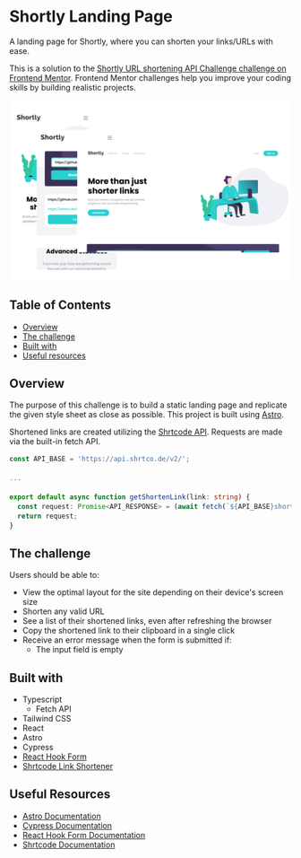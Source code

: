 # Shortly Landing Page

A landing page for Shortly, where you can shorten your links/URLs with ease.

This is a solution to the [Shortly URL shortening API Challenge challenge on Frontend Mentor](https://www.frontendmentor.io/challenges/url-shortening-api-landing-page-2ce3ob-G). Frontend Mentor challenges help you improve your coding skills by building realistic projects.

![](/public/screenshot/screenshot.png)

## Table of Contents

- [Overview](#overview)
- [The challenge](#the-challenge)
- [Built with](#built-with)
- [Useful resources](#useful-resources)

## Overview

The purpose of this challenge is to build a static landing page and replicate the given style sheet as close as possible. This project is built using [Astro](https://astro.build/).

Shortened links are created utilizing the [Shrtcode API](https://shrtco.de/). Requests are made via the built-in fetch API.

```ts
const API_BASE = 'https://api.shrtco.de/v2/';

...

export default async function getShortenLink(link: string) {
  const request: Promise<API_RESPONSE> = (await fetch(`${API_BASE}shorten?url=${link}`)).json();
  return request;
}

```

## The challenge

Users should be able to:

- View the optimal layout for the site depending on their device's screen size
- Shorten any valid URL
- See a list of their shortened links, even after refreshing the browser
- Copy the shortened link to their clipboard in a single click
- Receive an error message when the form is submitted if:
  - The input field is empty

## Built with

- Typescript
  - Fetch API
- Tailwind CSS
- React
- Astro
- Cypress
- [React Hook Form](https://react-hook-form.com)
- [Shrtcode Link Shortener](https://shrtco.de/)

## Useful Resources

- [Astro Documentation](https://docs.astro.build/)
- [Cypress Documentation](https://docs.cypress.io/api/table-of-contents)
- [React Hook Form Documentation](https://react-hook-form.com/get-started)
- [Shrtcode Documentation](https://shrtco.de/docs)
